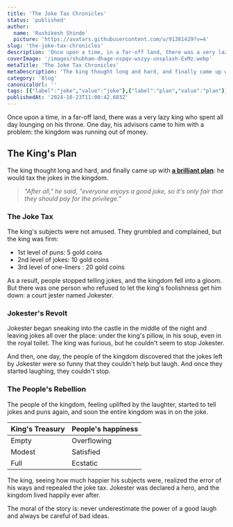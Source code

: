 ```yaml
---
title: 'The Joke Tax Chronicles'
status: 'published'
author:
  name: 'Rushikesh Shinde'
  picture: 'https://avatars.githubusercontent.com/u/91381429?v=4'
slug: 'the-joke-tax-chronicles'
description: 'Once upon a time, in a far-off land, there was a very lazy king who spent all day lounging on his throne. One day, his advisors came to him with a problem: the kingdom was running out of money.'
coverImage: '/images/shubham-dhage-nspqv-wszyy-unsplash-ExMz.webp'
metaTitle: 'The Joke Tax Chronicles'
metaDescription: 'The king thought long and hard, and finally came up with a brilliant plan: he would tax the jokes in the kingdom.'
category: 'Blog'
canonicalUrl: ''
tags: [{"label":"joke","value":"joke"},{"label":"plan","value":"plan"}]
publishedAt: '2024-10-23T11:00:42.683Z'
---
```


Once upon a time, in a far-off land, there was a very lazy king who spent all day lounging on his throne. One day, his advisors came to him with a problem: the kingdom was running out of money.

## The King's Plan

The king thought long and hard, and finally came up with [**a brilliant plan**](https://ui.shadcn.com/docs/components/typography#): he would tax the jokes in the kingdom.

> *"After all," he said, "everyone enjoys a good joke, so it's only fair that they should pay for the privilege."*

### The Joke Tax

The king's subjects were not amused. They grumbled and complained, but the king was firm:

- 1st level of puns: 5 gold coins
- 2nd level of jokes: 10 gold coins
- 3rd level of one-liners : 20 gold coins

As a result, people stopped telling jokes, and the kingdom fell into a gloom. But there was one person who refused to let the king's foolishness get him down: a court jester named Jokester.

### Jokester's Revolt

Jokester began sneaking into the castle in the middle of the night and leaving jokes all over the place: under the king's pillow, in his soup, even in the royal toilet. The king was furious, but he couldn't seem to stop Jokester.

And then, one day, the people of the kingdom discovered that the jokes left by Jokester were so funny that they couldn't help but laugh. And once they started laughing, they couldn't stop.

### The People's Rebellion

The people of the kingdom, feeling uplifted by the laughter, started to tell jokes and puns again, and soon the entire kingdom was in on the joke.

| **King's Treasury** | **People's happiness** |
| --- | --- |
| Empty | Overflowing |
| Modest | Satisfied |
| Full | Ecstatic |

The king, seeing how much happier his subjects were, realized the error of his ways and repealed the joke tax. Jokester was declared a hero, and the kingdom lived happily ever after.

The moral of the story is: never underestimate the power of a good laugh and always be careful of bad ideas.